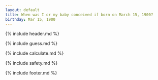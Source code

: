 ```yaml
---
layout: default
title: When was I or my baby conceived if born on March 15, 1900?
birthday: Mar 15, 1900
---
```


{% include header.md %}

{% include guess.md %}

{% include calculate.md %}

{% include safety.md %}

{% include footer.md %}



